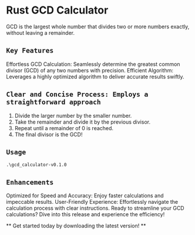 # Rust GCD Calculator

GCD is the largest whole number that divides two or more numbers exactly, without leaving a remainder. 

## `Key Features`

Effortless GCD Calculation: Seamlessly determine the greatest common divisor (GCD) of any two numbers with precision.
Efficient Algorithm: Leverages a highly optimized algorithm to deliver accurate results swiftly.

## `Clear and Concise Process: Employs a straightforward approach`
1. Divide the larger number by the smaller number.
2. Take the remainder and divide it by the previous divisor.
3. Repeat until a remainder of 0 is reached.
4. The final divisor is the GCD!

## `Usage`

```
.\gcd_calculator-v0.1.0
```

## `Enhancements`

Optimized for Speed and Accuracy: Enjoy faster calculations and impeccable results.
User-Friendly Experience: Effortlessly navigate the calculation process with clear instructions.
Ready to streamline your GCD calculations? Dive into this release and experience the efficiency!

** Get started today by downloading the latest version! **
